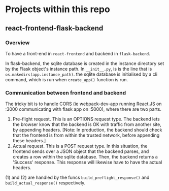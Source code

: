 # Projects within this repo
## react-frontend-flask-backend
### Overview

To have a front-end in `react-frontend` and backend in `flask-backend`.

In flask-backend, the sqlite database is created in the instance directory set by the Flask object's instance path. In `__init__.py`, is is the line that is `os.makedirs(app.instance_path)`. the sqlite database is initialised by a cli command, which is run when `create_app()` function is run.

### Communication between frontend and backend
The tricky bit is to handle CORS (ie webpack-dev-app running React.JS on :3000 communicating with flask app on :5000), where there are two parts.
1. Pre-flight request. This is an OPTIONS request type. The backend lets the browser know that the backend is OK with traffic from another site, by appending headers. [Note: In production, the backend should check that the frontend is from within the trusted network, before appending these headers.]
2. Actual request. This is a POST request type. In this situation, the frontend sends over a JSON object that the backend parses, and creates a row within the sqlite database. Then, the backend returns a 'Success' response. This response will likewise have to have the actual headers.

(1) and (2) are handled by the funcs `build_preflight_response()` and `build_actual_response()` respectively.
